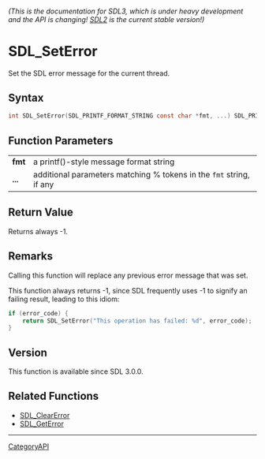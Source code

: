 ###### (This is the documentation for SDL3, which is under heavy development and the API is changing! [SDL2](https://wiki.libsdl.org/SDL2/) is the current stable version!)
# SDL_SetError

Set the SDL error message for the current thread.

## Syntax

```c
int SDL_SetError(SDL_PRINTF_FORMAT_STRING const char *fmt, ...) SDL_PRINTF_VARARG_FUNC(1);

```

## Function Parameters

|             |                                                                     |
| ----------- | ------------------------------------------------------------------- |
| **fmt**     | a printf()-style message format string                              |
| **...**     | additional parameters matching % tokens in the `fmt` string, if any |

## Return Value

Returns always -1.

## Remarks

Calling this function will replace any previous error message that was set.

This function always returns -1, since SDL frequently uses -1 to signify an
failing result, leading to this idiom:

```c
if (error_code) {
    return SDL_SetError("This operation has failed: %d", error_code);
}
```

## Version

This function is available since SDL 3.0.0.

## Related Functions

* [SDL_ClearError](SDL_ClearError)
* [SDL_GetError](SDL_GetError)

----
[CategoryAPI](CategoryAPI)

